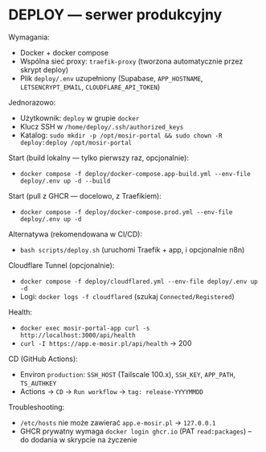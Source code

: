 # DEPLOY — serwer produkcyjny

Wymagania:
- Docker + docker compose
- Wspólna sieć proxy: `traefik-proxy` (tworzona automatycznie przez skrypt deploy)
- Plik `deploy/.env` uzupełniony (Supabase, `APP_HOSTNAME`, `LETSENCRYPT_EMAIL`, `CLOUDFLARE_API_TOKEN`)

Jednorazowo:
- Użytkownik: `deploy` w grupie `docker`
- Klucz SSH w `/home/deploy/.ssh/authorized_keys`
- Katalog: `sudo mkdir -p /opt/mosir-portal && sudo chown -R deploy:deploy /opt/mosir-portal`

Start (build lokalny — tylko pierwszy raz, opcjonalnie):
- `docker compose -f deploy/docker-compose.app-build.yml --env-file deploy/.env up -d --build`

Start (pull z GHCR — docelowo, z Traefikiem):
- `docker compose -f deploy/docker-compose.prod.yml --env-file deploy/.env up -d`

Alternatywa (rekomendowana w CI/CD):
- `bash scripts/deploy.sh` (uruchomi Traefik + app, i opcjonalnie n8n)

Cloudflare Tunnel (opcjonalnie):
- `docker compose -f deploy/cloudflared.yml --env-file deploy/.env up -d`
- Logi: `docker logs -f cloudflared` (szukaj `Connected/Registered`)

Health:
- `docker exec mosir-portal-app curl -s http://localhost:3000/api/health`
- `curl -I https://app.e-mosir.pl/api/health` → 200

CD (GitHub Actions):
- Environ `production`: `SSH_HOST` (Tailscale 100.x), `SSH_KEY`, `APP_PATH`, `TS_AUTHKEY`
- Actions → `CD` → `Run workflow` → `tag: release-YYYYMMDD`

Troubleshooting:
- `/etc/hosts` nie może zawierać `app.e-mosir.pl` → `127.0.0.1`
- GHCR prywatny wymaga `docker login ghcr.io` (PAT `read:packages`) – do dodania w skrypcie na życzenie

